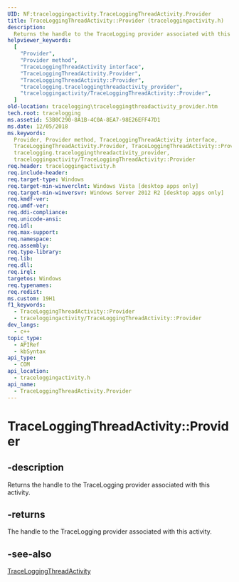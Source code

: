```yaml
---
UID: NF:traceloggingactivity.TraceLoggingThreadActivity.Provider
title: TraceLoggingThreadActivity::Provider (traceloggingactivity.h)
description:
  Returns the handle to the TraceLogging provider associated with this activity.
helpviewer_keywords:
  [
    "Provider",
    "Provider method",
    "TraceLoggingThreadActivity interface",
    "TraceLoggingThreadActivity.Provider",
    "TraceLoggingThreadActivity::Provider",
    "tracelogging.traceloggingthreadactivity_provider",
    "traceloggingactivity/TraceLoggingThreadActivity::Provider",
  ]
old-location: tracelogging\traceloggingthreadactivity_provider.htm
tech.root: tracelogging
ms.assetid: 53B0C290-8A1B-4C0A-8EA7-98E26EFF47D1
ms.date: 12/05/2018
ms.keywords:
  Provider, Provider method, TraceLoggingThreadActivity interface,
  TraceLoggingThreadActivity.Provider, TraceLoggingThreadActivity::Provider,
  tracelogging.traceloggingthreadactivity_provider,
  traceloggingactivity/TraceLoggingThreadActivity::Provider
req.header: traceloggingactivity.h
req.include-header:
req.target-type: Windows
req.target-min-winverclnt: Windows Vista [desktop apps only]
req.target-min-winversvr: Windows Server 2012 R2 [desktop apps only]
req.kmdf-ver:
req.umdf-ver:
req.ddi-compliance:
req.unicode-ansi:
req.idl:
req.max-support:
req.namespace:
req.assembly:
req.type-library:
req.lib:
req.dll:
req.irql:
targetos: Windows
req.typenames:
req.redist:
ms.custom: 19H1
f1_keywords:
  - TraceLoggingThreadActivity::Provider
  - traceloggingactivity/TraceLoggingThreadActivity::Provider
dev_langs:
  - c++
topic_type:
  - APIRef
  - kbSyntax
api_type:
  - COM
api_location:
  - traceloggingactivity.h
api_name:
  - TraceLoggingThreadActivity.Provider
---
```


# TraceLoggingThreadActivity::Provider

## -description

Returns the handle to the TraceLogging provider associated with this activity.

## -returns

The handle to the TraceLogging provider associated with this activity.

## -see-also

[TraceLoggingThreadActivity](nl-traceloggingactivity-traceloggingthreadactivity.md)
